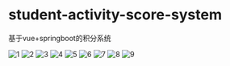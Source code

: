 # student-activity-score-system
基于vue+springboot的积分系统

![1]("https://file.timerunis.cn/pic/%E4%BD%9C%E5%93%81/sass/sass%20(1).png")
![2]("https://file.timerunis.cn/pic/%E4%BD%9C%E5%93%81/sass/sass%20(2).png")
![3]("https://file.timerunis.cn/pic/%E4%BD%9C%E5%93%81/sass/sass%20(3).png")
![4]("https://file.timerunis.cn/pic/%E4%BD%9C%E5%93%81/sass/sass%20(4).png")
![5]("https://file.timerunis.cn/pic/%E4%BD%9C%E5%93%81/sass/sass%20(5).png")
![6]("https://file.timerunis.cn/pic/%E4%BD%9C%E5%93%81/sass/sass%20(6).png")
![7]("https://file.timerunis.cn/pic/%E4%BD%9C%E5%93%81/sass/sass%20(7).png")
![8]("https://file.timerunis.cn/pic/%E4%BD%9C%E5%93%81/sass/sass%20(8).png")
![9]("https://file.timerunis.cn/pic/%E4%BD%9C%E5%93%81/sass/sass%20(9).png")
